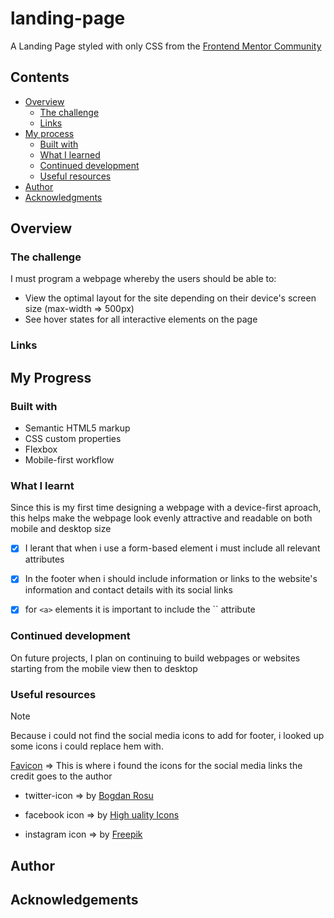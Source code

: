 # landing-page

A Landing Page styled with only CSS from the [Frontend Mentor Community]()

## Contents

- [Overview](#overview)
  - [The challenge](#the-challenge)
  - [Links](#links)
- [My process](#my-process)
  - [Built with](#built-with)
  - [What I learned](#what-i-learned)
  - [Continued development](#continued-development)
  - [Useful resources](#useful-resources)
- [Author](#author)
- [Acknowledgments](#acknowledgments)

## Overview
### The challenge

I must program a webpage whereby the users should be able to:

- View the optimal layout for the site depending on their device's screen size (max-width => 500px)
- See hover states for all interactive elements on the page

### Links

## My Progress
### Built with

- Semantic HTML5 markup
- CSS custom properties
- Flexbox
- Mobile-first workflow

### What I learnt

Since this is my first time designing a webpage with a device-first aproach, this helps make the webpage look evenly attractive and readable on both mobile and desktop size

- [x] I lerant that when i use a form-based element i must include all relevant attributes

- [x] In the footer when i should include information or links to the website's information and contact details with its social links

- [x] for `<a>` elements it is important to include the `` attribute

### Continued development

On future projects, I plan on continuing to build webpages or websites starting from the mobile view then to desktop

### Useful resources

> [!NOTE]
> Because i could not find the social media icons to add for footer, i looked up some icons i could replace hem with.

[Favicon](https://www.flaticon.com) => This is where i found the icons for the social media links the credit goes to the author

- twitter-icon => by [Bogdan Rosu](https://www.flaticon.com/free-icons/twitter)

- facebook icon => by [High uality Icons](https://www.flaticon.com/free-icons/facebook)

- instagram icon => by [Freepik](https://www.flaticon.com/free-icons/instagram-logo)

## Author
## Acknowledgements